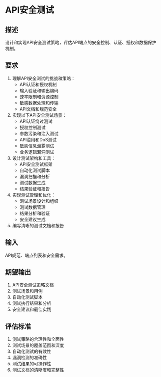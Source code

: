 # API安全测试

## 描述
设计和实现API安全测试策略，评估API端点的安全控制、认证、授权和数据保护机制。

## 要求
1. 理解API安全测试的挑战和策略：
   - API认证和授权机制
   - 输入验证和输出编码
   - 速率限制和资源控制
   - 敏感数据处理和传输
   - API文档和规范安全
2. 实现以下API安全测试场景：
   - API认证绕过测试
   - 授权控制测试
   - 参数污染和注入测试
   - API滥用和DoS测试
   - 敏感信息泄露测试
   - 业务逻辑漏洞测试
3. 设计测试架构和工具：
   - API安全测试框架
   - 自动化测试脚本
   - 漏洞扫描和分析
   - 测试数据生成
   - 结果验证和报告
4. 实现测试管理和优化：
   - 测试场景设计和组织
   - 测试数据管理
   - 结果分析和验证
   - 安全建议生成
5. 编写清晰的测试文档和报告

## 输入
API规范、端点列表和安全需求。

## 期望输出
1. API安全测试策略文档
2. 测试场景和用例
3. 自动化测试脚本
4. 测试执行结果和分析
5. 安全建议和最佳实践

## 评估标准
1. 测试策略的合理性和全面性
2. 测试场景的覆盖范围和深度
3. 自动化测试的有效性
4. 漏洞检测的准确性
5. 测试结果的可操作性
6. 测试文档的清晰度和完整性